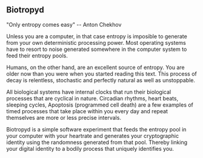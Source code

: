 ## Biotropyd

"Only entropy comes easy" -- Anton Chekhov

Unless you are a computer, in that case entropy is imposible to generate from your own deterministic processing power. Most operating systems have to resort to noise generated somewhere in the computer system to feed their entropy pools.

Humans, on the other hand, are an excellent source of entropy. You are older now than you were when you started reading this text. This process of decay is relentless, stochastic and perfectly natural as well as unstoppable. 

All biological systems have internal clocks that run their biological processes that are cyclical in nature. Circadian rhythms, heart beats, sleeping cycles, Apoptosis (programmed cell death) are a few examples of timed processes that take place within you every day and repeat themselves are more or less precise intervals.

Biotropyd is a simple software experiment that feeds the entropy pool in your computer with your heartrate and generates your cryptographic identity using the randomness generated from that pool. Thereby linking your digital identity to a bodily process that uniquely identifies you.

 